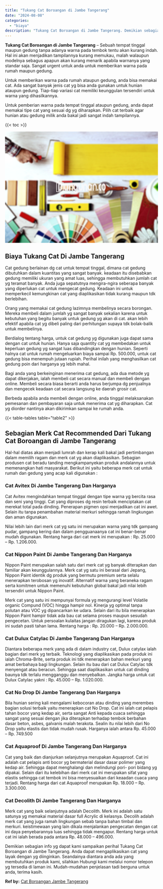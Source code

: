```yaml
---
title: "Tukang Cat Boroangan di Jambe Tangerang"
date: "2024-08-08"
categories: 
  - "biaya"
description: "Tukang Cat Boroangan di Jambe Tangerang. Demikian sebagian info yg dapat kami sampaikan perihal Tukang Cat Boroangan di Jambe Tangerang. Anda dapat mengaplik..."
---
```


**Tukang Cat Boroangan di Jambe Tangerang** – Sebuah tempat tinggal maupun gedung tanpa adanya warna pada tembok tentu akan kurang indah. Hal ini akan menjadikan tampilannya kurang memukau, malah walaupun modelnya sebagus apapun akan kurang menarik apabila warnanya yang standar saja. Sangat urgent untuk anda untuk memberikan warna pada rumah maupun gedung.

Untuk memberikan warna pada rumah ataupun gedung, anda bisa memakai cat. Ada sangat banyak jenis cat yg bisa anda gunakan untuk hunian ataupun gedung. Tiap-tiap variasi cat memiliki keunggulan tersendiri untuk warna yang dihasilkannya.

Untuk pemberian warna pada tempat tinggal ataupun gedung, anda dapat memakai tipe cat yang sesuai dg yg diharapkan. Pilih cat terbaik agar hunian atau gedung milik anda bakal jadi sangat indah tampilannya.

{{< toc >}}

![Tukang Cat Boroangan di Jambe Tangerang](/images/jasa-cat-murah30.png)

## Biaya Tukang Cat Di Jambe Tangerang

Cat gedung berlainan dg cat untuk tempat tinggal, dimana cat gedung dibutuhkan dalam kuantitas yang sangat banyak. keadaan itu disebabkan gedung memiliki ukuran yang amat luas, sehingga membutuhkan jumlah cat yg teramat banyak. Anda juga sepatutnya mengira-ngira seberapa banyak yang diperlukan cat untuk mengecat gedung. Keadaan ini untuk memperkecil kemungkinan cat yang diaplikasikan tidak kurang maupun tdk berlebihan.

Orang yang memakai cat gedung lazimnya membelinya secara borongan. Mereka membeli dalam jumlah yg sangat banyak sekalian karena untuk kebutuhan yang begitu banyak untuk gedung yg akan di cat. akan lebih efektif apabila cat yg dibeli paling dari perhitungan supaya tdk bolak-balik untuk membelinya.

Berdialog tentang harga, untuk cat gedung yg digunakan juga dapat sama dengan cat untuk hunian. Hanya saja quantity cat yg membedakan untuk keperluan gedung yg sangat luas dibandingkan dengan hunian. Seperti halnya cat untuk rumah mengeluarkan biaya sampai Rp. 500.000, untuk cat gedung bisa menempuh jutaan rupiah. Perihal inilah yang menghasilkan cat gedung poin dari harganya yg lebih mahal.

Bagi anda yang berkeinginan menerima cat gedung, ada dua metode yg dapat dikerjakan, ialah membeli cat secara manual dan membeli dengan online. Membeli secara biasa berarti anda harus berjumpa dg penjualnya dan mengecek keadaan cat secara langsung ke daerah grosir cat.

Berbeda apabila anda membeli dengan online, anda tinggal melaksanakan pemesanan dan pembayaran saja untuk menerima cat yg diharapkan. Cat yg diorder nantinya akan dikirimkan sampai ke rumah anda.

{{< table-tables table="table2" >}}

## Sebagian Merk Cat Recommended Dari Tukang Cat Boroangan di Jambe Tangerang

Hal-hal diatas akan menjadi lumrah dan kerap kali bakal jadi pertimbangan dalam memilih ragam dan merk cat yg akan diaplikasikan. Sebagian produsen cat beradu tanding mengkampanyekan produk andalannya untuk memenangkan hati masyarakat. Berikut ini yaitu beberapa merk cat untuk rumah dan gedung yang acap kali digunakan :

### Cat Avitex Di Jambe Tangerang Dan Harganya

Cat Avitex mengindahkan tempat tinggal dengan tipe warna yg bercita rasa dan seni yang tinggi. Cat yang diproses dg resin terbaik menciptakan cat merekat total pada dinding. Penerapan pigmen opsi menjadikan cat ini awet. Selain itu tanpa penambahan material merkuri sehingga ramah lingkungan dan aman digunakan.

Nilai lebih lain dari merk cat yg satu ini merupakan warna yang tdk gampang pudar, gampang kering dan dalam pengguanaanya cat ini benar-benar mudah digunakan. Rentang harga dari cat merk ini merupakan : Rp. 25.000 – Rp. 1.206.000.

### Cat Nippon Paint Di Jambe Tangerang Dan Harganya

Nippon Paint merupakan salah satu dari merk cat yg banyak diterapkan dan familiar akan keunggulannya. Merk cat yg satu ini berasal dari Jepang, Nippon Paint identik dg produk yang bermutu premium serta selalu menerapkan terobosan yg inovatif. Alternatif warna yang beraneka ragam serta komitmen untuk memenuhi kebutuhan global bakal jadi nilai lebih tersendiri untuk Nippon Paint.

Merk cat yang satu ini mempunyai formula yg mengurangi level Volatile organic Compund (VOC) hingga hampir nol. Kinerja yg optimal tanpa polutan atau VOC yg dipancarkan ke udara. Selain dari itu bila menerapkan Nippon Paint hampir tidak ada bau cat selama proses maupun sesudah pengecetan. Untuk persoalan kulaitas jangan diragukan lagi, karena produk ini sudah pasti tahan lama. Rentang harga : Rp. 20.000 – Rp. 2.000.000.

### Cat Dulux Catylac Di Jambe Tangerang Dan Harganya

Diantara beberapa merk yang ada di dalam industry cat, Dulux catylax ialah bagian dari merk yg terbaik. Teknologi yang diaplikasikan pada produk ini ialah Chroma-Brite, serta produk ini tdk menerapkan bahan merkuri yang amat berbahaya bagi lingkungan. Selain itu bau dari cat Dulux Catylac tdk menyengat atau beracun. Sehingga saat diaplikasikan untuk cat dinding baunya tdk terlalu mengganggu dan menyebalkan. Jangka harga untuk cat Dulux Catylac yakni : Rp. 45.000 – Rp. 1.020.000.

### Cat No Drop Di Jambe Tangerang Dan Harganya

Bila hunian sering kali mengalami kebocoran atau dinding yang merembes bagian solusi terbaik yaitu menerapkan cat No Drop. Cat ini ialah cat pelapis tahan bocor yang kedap air, serta sangat Anti kepada cuaca sehingga sangat yang sesuai dengan jika diterapkan terhadap tembok berbahan dasar beton, asbes, galvanis malah terakota. Sealin itu nilai lebih dari No Drop yaitu elastis dan tidak mudah rusak. Harganya ialah antara Rp. 45.000 – Rp. 749.500

### Cat Aquaproof Di Jambe Tangerang Dan Harganya

Cat yang baik dan dianjurkan selanjutnya merupakan Aquaproof. Cat ini adalah cat pelapis anti bocor yg bermaterial dasar dasar polimer yang kedap air. Sehingga dapat menghalangi dan melindungi pori- pori bidang yg dipakai. Selain dari itu kelebihan dari merk cat ini merupakan sifat yang elastis sehingga cat tembok ini bisa menyesuaikan dari keaadan cuaca yang terjadi. Rentang harga dari cat Aquaproof merupakan Rp. 18.000 – Rp. 3.300.000.

### Cat Decolith Di Jambe Tangerang Dan Harganya

Merk cat yang baik selanjutnya adalah Decolith. Merk ini adalah satu satunya yg memakai material dasar full Acrylic di kelasnya. Decolih adalah merk cat yang juga ramah lingkungan sebab tanpa bahan timbal dan merkuri. keistimewaan yang lain dikala menjalankan pengecatan dengan cat ini daya penyebarannya luas sehingga tidak mengapur. Rentang harga untuk cat ini ialah berada pada antara Rp. 48.000 – 496.000.

Demikian sebagian info yg dapat kami sampaikan perihal Tukang Cat Boroangan di Jambe Tangerang. Anda dapat mengaplikasikan cat yang layak dengan yg diinginkan. Seandainya diantara anda ada yang membutuhkan produk kami, silahkan Hubungi kami melalui nomor telepon yg tersedia di laman ini. Mudah-mudahan penjelasan tadi berguna untuk anda, terima kasih.

**Ref by:** [Cat Boroangan Jambe Tangerang](https://id.wikipedia.org/wiki/Cat)

